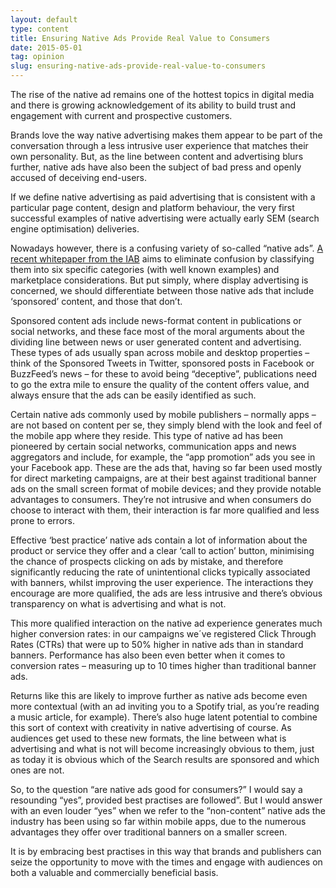 ```yaml
---
layout: default
type: content
title: Ensuring Native Ads Provide Real Value to Consumers
date: 2015-05-01
tag: opinion
slug: ensuring-native-ads-provide-real-value-to-consumers
---
```


The rise of the native ad remains one of the hottest topics in digital media and there is growing acknowledgement of its ability to build trust and engagement with current and prospective customers.

Brands love the way native advertising makes them appear to be part of the conversation through a less intrusive user experience that matches their own personality. But, as the line between content and advertising blurs further, native ads have also been the subject of bad press and openly accused of deceiving end-users.

If we define native advertising as paid advertising that is consistent with a particular page content, design and platform behaviour, the very first successful examples of native advertising were actually early SEM (search engine optimisation) deliveries.

Nowadays however, there is a confusing variety of so-called “native ads”. [A recent whitepaper from the IAB](http://www.iab.net/media/file/IABNativeAdvertisingPlaybook.pdf) aims to eliminate confusion by classifying them into six specific categories (with well known examples) and marketplace considerations. But put simply, where display advertising is concerned, we should differentiate between those native ads that include ‘sponsored’ content, and those that don’t.

Sponsored content ads include news-format content in publications or social networks, and these face most of the moral arguments about the dividing line between news or user generated content and advertising. These types of ads usually span across mobile and desktop properties &#8211; think of the Sponsored Tweets in Twitter, sponsored posts in Facebook or BuzzFeed&#8217;s news – for these to avoid being “deceptive”, publications need to go the extra mile to ensure the quality of the content offers value, and always ensure that the ads can be easily identified as such.

Certain native ads commonly used by mobile publishers &#8211; normally apps &#8211; are not based on content per se, they simply blend with the look and feel of the mobile app where they reside. This type of native ad has been pioneered by certain social networks, communication apps and news aggregators and include, for example, the “app promotion” ads you see in your Facebook app. These are the ads that, having so far been used mostly for direct marketing campaigns, are at their best against traditional banner ads on the small screen format of mobile devices; and they provide notable advantages to consumers. They’re not intrusive and when consumers do choose to interact with them, their interaction is far more qualified and less prone to errors.

Effective ‘best practice’ native ads contain a lot of information about the product or service they offer and a clear ‘call to action’ button, minimising the chance of prospects clicking on ads by mistake, and therefore significantly reducing the rate of unintentional clicks typically associated with banners, whilst improving the user experience. The interactions they encourage are more qualified, the ads are less intrusive and there’s obvious transparency on what is advertising and what is not.

This more qualified interaction on the native ad experience generates much higher conversion rates: in our campaigns we´ve registered Click Through Rates (CTRs) that were up to 50% higher in native ads than in standard banners. Performance has also been even better when it comes to conversion rates &#8211; measuring up to 10 times higher than traditional banner ads.

Returns like this are likely to improve further as native ads become even more contextual (with an ad inviting you to a Spotify trial, as you’re reading a music article, for example). There’s also huge latent potential to combine this sort of context with creativity in native advertising of course. As audiences get used to these new formats, the line between what is advertising and what is not will become increasingly obvious to them, just as today it is obvious which of the Search results are sponsored and which ones are not.

So, to the question “are native ads good for consumers?” I would say a resounding “yes”, provided best practises are followed”. But I would answer with an even louder “yes” when we refer to the “non-content” native ads the industry has been using so far within mobile apps, due to the numerous advantages they offer over traditional banners on a smaller screen.

It is by embracing best practises in this way that brands and publishers can seize the opportunity to move with the times and engage with audiences on both a valuable and commercially beneficial basis.
